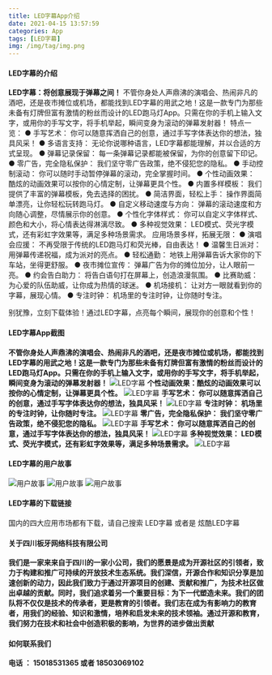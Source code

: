 ```yaml
---
title: LED字幕App介绍
date: 2021-04-15 13:57:59
categories: App
tags: [LED字幕]
img: /img/tag/img.png
---
```


#### LED字幕的介绍
  **LED字幕：将创意展现于弹幕之间！**
  不管你身处人声鼎沸的演唱会、热闹非凡的酒吧，还是夜市摊位或机场，都能找到LED字幕的用武之地！这是一款专门为那些未备有灯牌但富有激情的粉丝而设计的LED跑马灯App。只需在你的手机上输入文字，或用你的手写文字，将手机举起，瞬间变身为滚动的弹幕发射器！
  特点一览：
  ● 手写艺术： 你可以随意挥洒自己的创意，通过手写字体表达你的想法，独具风采！
  ● 多语言支持： 无论你说哪种语言，LED字幕都能理解，并以合适的方式呈现。
  ● 弹幕记录保留： 每一条弹幕记录都能被保留，为你的创意留下印记。
  ● 零广告，完全隐私保护： 我们坚守零广告政策，绝不侵犯您的隐私。
  ● 手动控制滚动： 你可以随时手动暂停弹幕的滚动，完全掌握时间。
  ● 个性动画效果： 酷炫的动画效果可以按你的心情定制，让弹幕更具个性。
  ● 内置多样模板： 我们提供了丰富的弹幕模板，免去选择的困扰。
  ● 简洁界面，轻松上手： 操作界面简单漂亮，让你轻松玩转跑马灯。
  ● 自定义移动速度与方向： 弹幕的滚动速度和方向随心调整，尽情展示你的创意。
  ● 个性化字体样式： 你可以自定义字体样式、颜色和大小，将心情表达得淋漓尽致。
  ● 多种视觉效果： LED模式、荧光字模式，还有彩虹字效果等，满足多种场景需求。
  应用场景多样，拓展无限：
  ● 演唱会应援： 不再受限于传统的LED跑马灯和荧光棒，自由表达！
  ● 温馨生日派对： 用弹幕传递祝福，成为派对的亮点。
  ● 轻松通勤： 地铁上用弹幕告诉大家你的下车站，坐得更舒服。
  ● 夜市摊位宣传： 弹幕广告为你的摊位加分，让人眼前一亮。
  ● 约会告白助力： 将告白语句打在屏幕上，创造浪漫氛围。
  ● 比赛助威： 为心爱的队伍助威，让你成为热情的球迷。
  ● 机场接机： 让对方一眼就看到你的字幕，展现心情。
  ● 专注时钟： 机场里的专注时钟，让你随时专注。

  别犹豫，立刻下载体验！通过LED字幕，点亮每个瞬间，展现你的创意和个性！

#### LED字幕App截图 
**不管你身处人声鼎沸的演唱会、热闹非凡的酒吧，还是夜市摊位或机场，都能找到LED字幕的用武之地！这是一款专门为那些未备有灯牌但富有激情的粉丝而设计的LED跑马灯App。只需在你的手机上输入文字，或用你的手写文字，将手机举起，瞬间变身为滚动的弹幕发射器！**
![LED字幕](/img/led1.png)
**个性动画效果：酷炫的动画效果可以按你的心情定制，让弹幕更具个性。**
![LED字幕](/img/led2.png)
**手写艺术： 你可以随意挥洒自己的创意，通过手写字体表达你的想法，独具风采！**
![LED字幕](/img/led3.png)
**专注时钟： 机场里的专注时钟，让你随时专注。**
![LED字幕](/img/led4.png)
**零广告，完全隐私保护： 我们坚守零广告政策，绝不侵犯您的隐私。**
![LED字幕](/img/led5.png)
**手写艺术： 你可以随意挥洒自己的创意，通过手写字体表达你的想法，独具风采！**
![LED字幕](/img/led6.png)
**多种视觉效果： LED模式、荧光字模式，还有彩虹字效果等，满足多种场景需求。**
![LED字幕](/img/led2.png)

#### LED字幕的用户故事

![用户故事](/img/leduser1.png)
![用户故事](/img/leduser2.png)
![用户故事](/img/leduser3.png)

#### LED字幕的下载链接
国内的四大应用市场都有下载，请自己搜索 LED字幕 或者是 炫酷LED字幕 


#### 关于四川板牙网络科技有限公司

**我们是一家来来自于四川的一家小公司，我们的愿景是成为开源社区的引领者，致力于构建和推广可持续的开放技术生态系统。我们深信，开源合作和知识分享是加速创新的动力，因此我们致力于通过开源项目的创建、贡献和推广，为技术社区做出卓越的贡献。同时，我们追求着另一个重要目标：为下一代塑造未来。我们的团队将不仅仅是技术的传承者，更是教育的引领者。我们志在成为有影响力的教育者，用我们的经验、知识和激情，培养和启发未来的技术领袖。通过开源和教育，我们努力在技术和社会中创造积极的影响，为世界的进步做出贡献**

#### 如何联系我们
**电话 ： 15018531365  或者 18503069102**
